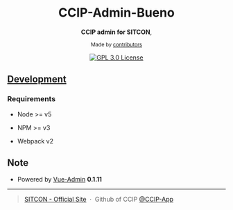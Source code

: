 <div align="center">
<h1>CCIP-Admin-Bueno</h1>

<p>
  <strong>CCIP admin for SITCON</strong>,
</p>

<p>
  <sub>
    Made by <a href="https://github.com/CCIP-App/CCIP-Admin-Buenographs/contributors">contributors</a>
  </sub>
</p>

<p>

<a href="https://github.com/CCIP-App/CCIP-Admin-Bueno"><img src="https://img.shields.io/aur/license/yaourt.svg" alt="GPL 3.0 License"></a>

</div>

## [Development](doc/development.md)

### Requirements

  * Node >= v5

  * NPM >= v3

  * Webpack v2


## Note

* Powered by [Vue-Admin][] **0.1.11**


---

> [SITCON - Official Site](https://SITCON.org) &nbsp;&middot;&nbsp;
> Github of CCIP [@CCIP-App](https://github.com/CCIP-App) 


[Vue-admin]: https://vue-admin.fundon.me/
